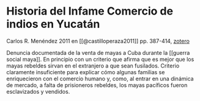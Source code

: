 # Historia del Infame Comercio de indios en Yucatán
Carlos R. Menéndez 2011 en [[@castilloperaza2011]] pp. 387-414, [zotero](zotero://select/items/@menendez2011)

Denuncia documentada de la venta de mayas a Cuba durante la [[guerra social maya]]. En principio con un criterio que afirma que es mejor que los mayas rebeldes sirvan en el extranjero a que sean fusilados. Criterio claramente insuficiente para explicar cómo algunas familias se enriquecieron con el comercio humano y, como, al entrar en una dinámica de mercado, a falta de prisioneros rebeldes, los mayas pacíficos fueron esclavizados y vendidos.

